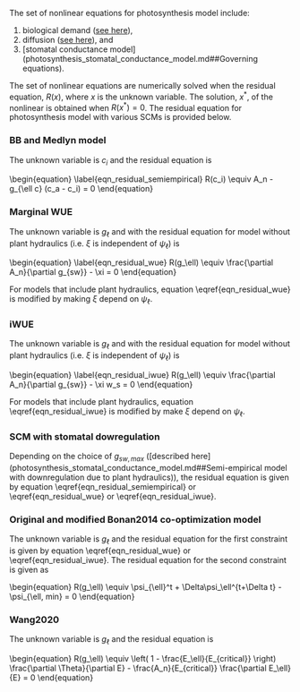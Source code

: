 
The set of nonlinear equations for photosynthesis model include:

 1. biological demand ([see here](photosynthesis_biological_demand.md##mjx-eqn%eqn_an_bio_demand)),
 2. diffusion ([see here](photosynthesis_diffusion.md##mjx-eqn%eqn_an_diffusion)), and
 3. [stomatal conductance model](photosynthesis_stomatal_conductance_model.md##Governing equations).

The set of nonlinear equations are numerically solved when the residual equation, $R(x)$,
where $x$ is the unknown variable. The solution, $x^*$, of the nonlinear is obtained when
$R(x^*) = 0$. The residual equation for photosynthesis model with various SCMs is
provided below.

### **BB and Medlyn model**
The unknown variable is $c_i$ and the residual equation is

\begin{equation}
	\label{eqn_residual_semiempirical}
	R(c_i) \equiv A_n - g_{\ell c} (c_a - c_i) = 0
\end{equation}

### **Marginal WUE**
The unknown variable is $g_\ell$ and with the residual equation
for model without plant hydraulics (i.e. $\xi$ is independent of 
$\psi_\ell$) is

\begin{equation}
	\label{eqn_residual_wue}
	R(g_\ell) \equiv \frac{\partial A_n}{\partial g_{sw}} - \xi = 0
\end{equation}

For models that include plant hydraulics, equation \eqref{eqn_residual_wue}
is modified by making $\xi$ depend on $\psi_\ell$.


### **iWUE**
The unknown variable is $g_\ell$ and with the residual equation
for model without plant hydraulics (i.e. $\xi$ is independent of 
$\psi_\ell$) is

\begin{equation}
\label{eqn_residual_iwue}
R(g_\ell) \equiv \frac{\partial A_n}{\partial g_{sw}} - \xi w_s = 0
\end{equation}

For models that include plant hydraulics, equation \eqref{eqn_residual_iwue}
is modified by make $\xi$ depend on $\psi_\ell$.

### **SCM with stomatal dowregulation**
Depending on the choice of $g_{sw,max}$ ([described here](photosynthesis_stomatal_conductance_model.md##Semi-empirical model with downregulation due to plant hydraulics)),
the residual equation is given by equation \eqref{eqn_residual_semiempirical} or \eqref{eqn_residual_wue} or \eqref{eqn_residual_iwue}.


### **Original and modified Bonan2014 co-optimization model**
The unknown variable is $g_\ell$ and the residual equation for the first
constraint is given by equation \eqref{eqn_residual_wue} or \eqref{eqn_residual_iwue}.
The residual equation for the second constraint is given as

\begin{equation}
	R(g_\ell) \equiv \psi_{\ell}^t + \Delta\psi_\ell^{t+\Delta t} - \psi_{\ell, min} = 0
\end{equation}


### **Wang2020**
The unknown variable is $g_\ell$ and the residual equation is

\begin{equation}
R(g_\ell) \equiv \left( 1 - \frac{E_\ell}{E_{critical}} \right) \frac{\partial \Theta}{\partial E} - \frac{A_n}{E_{critical}} \frac{\partial E_\ell}{E} = 0
\end{equation}

<!---
\begin{comment}
The model implementation in the code is:

\begin{equation}
\frac{\partial g_{sw}}{\partial t} = \left( \frac{\partial A_n}{\partial E} - \frac{\partial \Theta}{\partial E} \right) \tau_{osm}
\end{equation}
\end{comment}
--->

